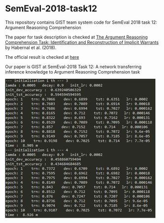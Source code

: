# SemEval-2018-task12
This repository contains GIST team system code for SemEval 2018 task 12: Argument Reasoning Comprehension

The paper for task description is checked at [The Argument Reasoning Comprehension Task: Identification and Reconstruction of Implicit Warrants](https://arxiv.org/pdf/1708.01425.pdf) by Habernal et al. (2018).

The official result is checked at [here](https://github.com/habernal/semeval2018-task12-results)

Our paper is GIST at SemEval-2018 Task 12: A network transferring inference knowledge to Argument Reasoning Comprehension task

![command display example](./image/command_example.JPG)
